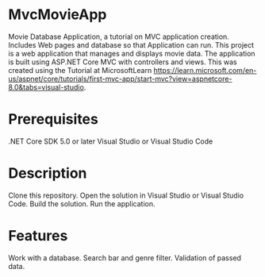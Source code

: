 # MvcMovieApp
Movie Database Application, a tutorial on MVC application creation. Includes Web pages and database so that Application can run.
This project is a web application that manages and displays movie data. The application is built using ASP.NET Core MVC with controllers and views. 
This was created using the Tutorial at MicrosoftLearn https://learn.microsoft.com/en-us/aspnet/core/tutorials/first-mvc-app/start-mvc?view=aspnetcore-8.0&tabs=visual-studio.

<h1>Prerequisites</h1>
.NET Core SDK 5.0 or later
Visual Studio or Visual Studio Code

<h1>Description</h1>
Clone this repository.
Open the solution in Visual Studio or Visual Studio Code.
Build the solution.
Run the application.

<h1>Features</h1>
Work with a database.
Search bar and genre filter.
Validation of passed data.
